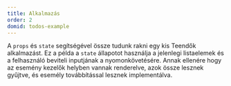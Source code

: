 ```yaml
---
title: Alkalmazás
order: 2
domid: todos-example
---
```


A `props` és `state` segítségével össze tudunk rakni egy kis Teendők alkalmazást. Ez a példa a `state` állapotot használja a jelenlegi listaelemek és a felhasználó beviteli inputjának a nyomonkövetésére. Annak ellenére hogy az esemény kezelők helyben vannak renderelve, azok össze lesznek gyűjtve, és esemély továbbítással lesznek implementálva.
